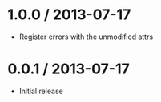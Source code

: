 
1.0.0 / 2013-07-17
==================

 * Register errors with the unmodified attrs

0.0.1 / 2013-07-17
==================

 * Initial release
